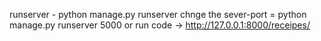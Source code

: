 runserver - python manage.py runserver
chnge the sever-port = python manage.py runserver 5000
or run code -> http://127.0.0.1:8000/receipes/
